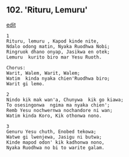 
## 102.  'Rituru, Lemuru'
[edit](https://docs.google.com/document/d/1d6oNnysdrmcyzn9RHJdl0RcShMEBwJzk/edit?mode=html)



    1
    Rituru, lemuru , Kapod kinde nite,
    Ndalo odong matin, Nyaka Ruodhwa Nobi;
    Ringruok dhano onyap, Jasikwa en otek;
    Lemuru  kurito biro mar Yesu Ruoth.

    Chorus:
    Warit, Walem, Warit, Walem;
    Watim  kinda nyaka chien'Ruodhwa biro;
    Warit gi lemo.

    2
    Nindo kik mak wan'a, Chunywa  kik go kiawa;
    To osesingonwa  ngima ma nyaka chien';
    Remb Yesu nochwernwa nochandore ni wan;
    Watim kinda Koro, Kik othonwa nono.

    3
    Genuru Yesu chuth, Enobed tekowa;
    Watwe gi lwenjewa, Jasigu ni butwa;
    Kinde mapod odon' kik kadhonwa nono,
    Nyaka Ruodhwa no bi to warite galam.
